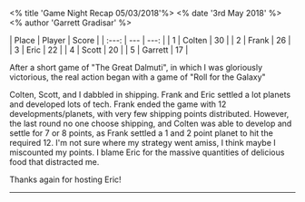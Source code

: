 <% title 'Game Night Recap 05/03/2018'%>
<% date '3rd May 2018' %>
<% author 'Garrett Gradisar' %>

<div class="score-chart" markdown="1">
| Place | Player | Score |
| :---: | --- | ---: |
| 1 | Colten | 30 |
| 2 | Frank | 26 |
| 3 | Eric | 22 |
| 4 | Scott | 20 |
| 5 | Garrett | 17 |

</div>

After a short game of "The Great Dalmuti", in which I was gloriously victorious, the real action began with a game of "Roll for the Galaxy"

Colten, Scott, and I dabbled in shipping. Frank and Eric settled a lot planets and developed lots of tech. Frank ended the game with 12 developments/planets, with very few shipping points distributed. However, the last round no one choose shipping, and Colten was able to develop and  settle for 7 or 8 points, as Frank settled a 1 and 2 point planet to hit the required 12. I'm not sure where my strategy went amiss, I think maybe I miscounted my points. I blame Eric for the massive quantities of delicious food that distracted me. 

Thanks again for hosting Eric!

-----
